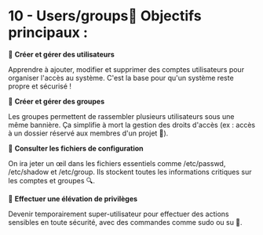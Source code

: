 # 10 - Users/groups🎯 Objectifs principaux :

🔹 **Créer et gérer des utilisateurs**

Apprendre à ajouter, modifier et supprimer des comptes utilisateurs pour organiser l'accès au système. C'est la base pour qu'un système reste propre et sécurisé !



🔹 **Créer et gérer des groupes**

Les groupes permettent de rassembler plusieurs utilisateurs sous une même bannière. Ça simplifie à mort la gestion des droits d'accès (ex : accès à un dossier réservé aux membres d'un projet 📂).



🔹 **Consulter les fichiers de configuration**

On ira jeter un œil dans les fichiers essentiels comme /etc/passwd, /etc/shadow et /etc/group. Ils stockent toutes les informations critiques sur les comptes et groupes 🔍.



🔹 **Effectuer une élévation de privilèges**

Devenir temporairement super-utilisateur pour effectuer des actions sensibles en toute sécurité, avec des commandes comme sudo ou su 🚀.
